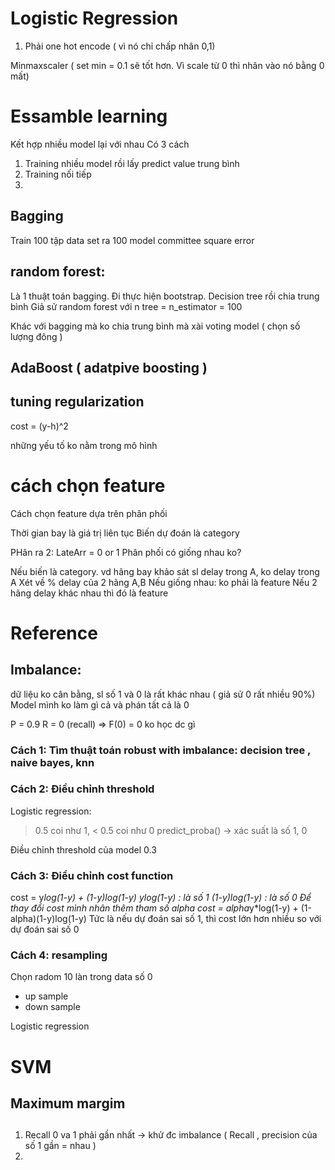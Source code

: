# Logistic Regression 
1. Phải one hot encode ( vì nó chỉ chấp nhân 0,1)

Minmaxscaler ( set min = 0.1 sẽ tốt hơn. Vì scale từ 0 thì nhân vào nó bằng 0 mất)


# Essamble learning 

Kết hợp nhiều model lại với nhau 
Có 3 cách
1. Training nhiều model rồi lấy predict value trung bình 
2. Training nối tiếp 
3. 

## Bagging 

Train 100 tập data set ra 100 model 
committee square error 

## random forest:
Là 1 thuật toán bagging. Đi thực hiện bootstrap. Decision tree rồi chia trung bình 
Giả sử random forest với n tree = n_estimator = 100 

Khác với bagging mà ko chia trung bình mà xài voting model ( chọn số lượng đông )

## AdaBoost ( adatpive boosting )



## tuning regularization
cost = (y-h)^2

những yếu tố ko nằm trong mô hình 


# cách chọn feature 
Cách chọn feature dựa trên phân phối

Thời gian bay là giá trị liên tục Biến dự đoán là category

PHân ra 2: LateArr = 0 or 1 Phân phối có giống nhau ko?

Nếu biến là category. vd hãng bay khảo sát sl delay trong A, ko delay trong A Xét về % delay của 2 hãng A,B Nếu giống nhau: ko phải là feature Nếu 2 hãng delay khác nhau thì đó là feature

# Reference

## Imbalance: 
dữ liệu ko cân bằng, sl số 1 và 0 là rất khác nhau ( giả sử 0 rất nhiều 90%)
Model mình ko làm gì cả và phán tất cả là 0 

P = 0.9
R = 0 (recall)
=> F(0) = 0 ko học dc gì
### Cách 1: Tìm thuật toán robust with imbalance: decision tree , naive bayes, knn 

### Cách 2: Điều chỉnh threshold
Logistic regression:
>0.5 coi như 1, < 0.5 coi như 0 
predict_proba() -> xác suất là số 1, 0

Điều chỉnh threshold của model 0.3

### Cách 3: Điều chỉnh cost function 
cost = y*log(1-y) + (1-y)log(1-y)
ylog(1-y) : là số 1
(1-y)log(1-y) : là số 0
Để thay đổi cost mình nhân thêm tham số alpha
cost = alpha*y*log(1-y) + (1-alpha)(1-y)log(1-y)
Tức là nếu dự đoán sai số 1, thì cost lớn hơn nhiều so với dự đoán sai số 0


### Cách 4: resampling
Chọn radom 10 làn trong data số 0
- up sample 
- down sample 

Logistic regression


# SVM 

## Maximum margim 


## 
1. Recall 0 va 1 phải gần nhất -> khử đc imbalance ( Recall , precision của số 1 gần = nhau )
2. 
